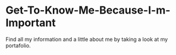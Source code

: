 # Get-To-Know-Me-Because-I-m-Important
Find all my information and a little about me by taking a look at my portafolio.

